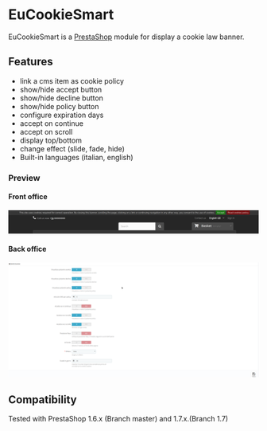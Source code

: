 # EuCookieSmart

EuCookieSmart is a  [PrestaShop](https://www.prestashop.com/it) module for display a cookie law banner.

## Features

  * link a cms item as cookie policy
  * show/hide accept button
  * show/hide decline button
  * show/hide policy button
  * configure expiration days
  * accept on continue
  * accept on scroll
  * display top/bottom
  * change effect (slide, fade, hide)
  * Built-in languages (italian, english)
  
### Preview
#### Front office

![cookie banner](img/screen1.png)

#### Back office

![cookie banner backoffice](img/screen2.png)



## Compatibility
Tested with PrestaShop 1.6.x (Branch master) and 1.7.x.(Branch 1.7)
